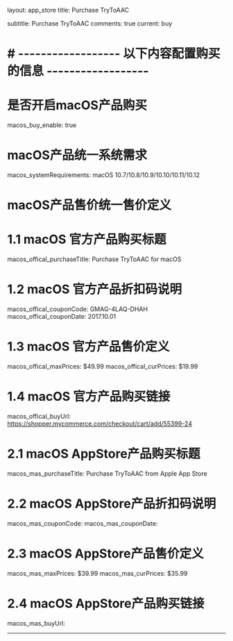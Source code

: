 layout: app_store
title: Purchase TryToAAC

subtitle: Purchase TryToAAC
comments: true
current: buy

# # ------------------ 以下内容配置购买的信息 ------------------

# 是否开启macOS产品购买
macos_buy_enable: true

# macOS产品统一系统需求
macos_systemRequirements: macOS 10.7/10.8/10.9/10.10/10.11/10.12

# macOS产品售价统一售价定义


# 1.1 macOS 官方产品购买标题
macos_offical_purchaseTitle: Purchase TryToAAC for macOS

# 1.2 macOS 官方产品折扣码说明
macos_offical_couponCode: GMAG-4LAQ-DHAH
macos_offical_couponDate: 2017.10.01

# 1.3 macOS 官方产品售价定义
macos_offical_maxPrices: $49.99
macos_offical_curPrices: $19.99

# 1.4 macOS 官方产品购买链接
macos_offical_buyUrl: https://shopper.mycommerce.com/checkout/cart/add/55399-24

# 2.1 macOS AppStore产品购买标题
macos_mas_purchaseTitle: Purchase TryToAAC from Apple App Store

# 2.2 macOS AppStore产品折扣码说明
macos_mas_couponCode: 
macos_mas_couponDate: 

# 2.3 macOS AppStore产品售价定义
macos_mas_maxPrices: $39.99
macos_mas_curPrices: $35.99

# 2.4 macOS AppStore产品购买链接
macos_mas_buyUrl:

---